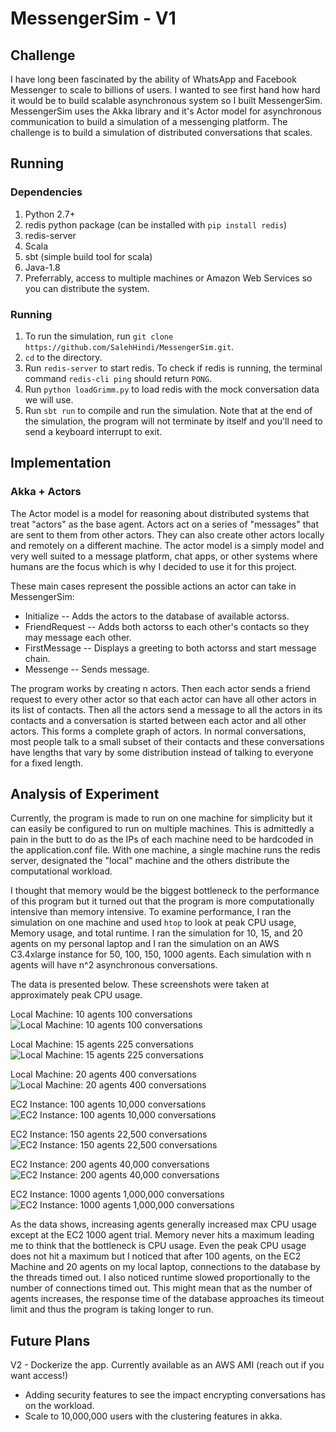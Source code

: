 # MessengerSim - V1

## Challenge
I have long been fascinated by the ability of WhatsApp and Facebook Messenger to scale to billions of users. I wanted to see first hand how hard it would be to build scalable asynchronous system so I built MessengerSim. MessengerSim uses the Akka library and it's Actor model for asynchronous communication to build a simulation of a messenging platform. The challenge is to build a simulation of distributed conversations that scales. 

## Running

### Dependencies
1. Python 2.7+
2. redis python package (can be installed with `pip install redis`) 
3. redis-server
4. Scala
5. sbt (simple build tool for scala)
6. Java-1.8
7. Preferrably, access to multiple machines or Amazon Web Services so you can distribute the system.

### Running
1. To run the simulation, run `git clone https://github.com/SalehHindi/MessengerSim.git`.
2. `cd` to the directory. 
3. Run `redis-server` to start redis. To check if redis is running, the terminal command `redis-cli ping` should return `PONG`. 
4. Run `python loadGrimm.py` to load redis with the mock conversation data we will use. 
5. Run `sbt run` to compile and run the simulation. Note that at the end of the simulation, the program will not terminate by itself and you'll need to send a keyboard interrupt to exit.

## Implementation

### Akka + Actors
The Actor model is a model for reasoning about distributed systems that treat "actors" as the base agent. Actors act on a series of "messages" that are sent to them from other actors. They can also create other actors locally and remotely on a different machine. The actor model is a simply model and very well suited to a message platform, chat apps, or other systems where humans are the focus which is why I decided to use it for this project.

These main cases represent the possible actions an actor can take in MessengerSim:
- Initialize -- Adds the actors to the database of available actorss.
- FriendRequest -- Adds both actorss to each other's contacts so they may message each other.
- FirstMessage -- Displays a greeting to both actorss and start message chain.
- Messenge -- Sends message. 

The program works by creating n actors. Then each actor sends a friend request to every other actor so that each actor can have all other actors in its list of contacts. Then all the actors send a message to all the actors in its contacts and a conversation is started between each actor and all other actors. This forms a complete graph of actors. In normal conversations, most people talk to a small subset of their contacts and these conversations have lengths that vary by some distribution instead of talking to everyone for a fixed length.

## Analysis of Experiment

Currently, the program is made to run on one machine for simplicity but it can easily be configured to run on multiple machines. This is admittedly a pain in the butt to do as the IPs of each machine need to be hardcoded in the application.conf file. With one machine, a single machine runs the redis server, designated the "local" machine and the others distribute the computational workload. 

I thought that memory would be the biggest bottleneck to the performance of this program but it turned out that the program is more computationally intensive than memory intensive. To examine performance, I ran the simulation on one machine and used `htop` to look at peak CPU usage, Memory usage, and total runtime. I ran the simulation for 10, 15, and 20 agents on my personal laptop and I ran the simulation on an AWS C3.4xlarge instance for 50, 100, 150, 1000 agents. Each simulation with n agents will have n^2 asynchronous conversations.

The data is presented below. These screenshots were taken at approximately peak CPU usage.


Local Machine: 10 agents 100 conversations
![Local Machine: 10 agents 100 conversations](http://i.imgur.com/dbwjlZs.png "Local Machine: 10 agents 100 conversations")

Local Machine: 15 agents 225 conversations
![Local Machine: 15 agents 225 conversations](http://i.imgur.com/9HqqkmN.png "Local Machine: 15 agents 225 conversations")

Local Machine: 20 agents 400 conversations
![Local Machine: 20 agents 400 conversations](http://i.imgur.com/rq8sWG1.png "Local Machine: 20 agents 400 conversations")

EC2 Instance: 100 agents 10,000 conversations
![EC2 Instance: 100 agents 10,000 conversations](http://i.imgur.com/Fs0bxBX.png "EC2 Instance: 100 agents 10,000 conversations")

EC2 Instance: 150 agents 22,500 conversations
![EC2 Instance: 150 agents 22,500 conversations](http://i.imgur.com/W3RI53m.png "EC2 Instance: 150 agents 22,500 conversations")

EC2 Instance: 200 agents 40,000 conversations
![EC2 Instance: 200 agents 40,000 conversations](http://i.imgur.com/gVq76s2.png "EC2 Instance: 200 agents 40,000 conversations")

EC2 Instance: 1000 agents 1,000,000 conversations
![EC2 Instance: 1000 agents 1,000,000 conversations](http://i.imgur.com/4MA562S.png "EC2 Instance: 1000 agents 1,000,000 conversations")

As the data shows, increasing agents generally increased max CPU usage except at the EC2 1000 agent trial. Memory never hits a maximum leading me to think that the bottleneck is CPU usage. Even the peak CPU usage does not hit a maximum but I noticed that after 100 agents, on the EC2 Machine and 20 agents on my local laptop, connections to the database by the threads timed out. I also noticed runtime slowed proportionally to the number of connections timed out. This might mean that as the number of agents increases, the response time of the database approaches its timeout limit and thus the program is taking longer to run. 

## Future Plans
V2 - Dockerize the app. Currently available as an AWS AMI (reach out if you want access!)
   - Adding security features to see the impact encrypting conversations has on the workload.
   - Scale to 10,000,000 users with the clustering features in akka.
